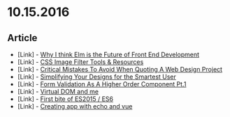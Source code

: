 # 10.15.2016

## Article

- \[Link\] - [Why I think Elm is the Future of Front End Development](https://medium.com/@rgoomar/why-i-think-elm-is-the-future-of-front-end-development-21e9b091fa05#.vx7kjrnnc)
- \[Link\] - [CSS Image Filter Tools & Resources](https://speckyboy.com/css-image-filter-toolbox/)
- \[Link\] - [Critical Mistakes To Avoid When Quoting A Web Design Project](https://speckyboy.com/critical-mistakes-to-avoid-when-quoting-a-web-design-project/)
- \[Link\] - [Simplifying Your Designs for the Smartest User](https://speckyboy.com/simplifying-your-designs/)
- \[Link\] - [Form Validation As A Higher Order Component Pt.1](https://medium.com/javascript-inside/form-validation-as-a-higher-order-component-pt-1-83ac8fd6c1f0#.hs02l0kvj)
- \[Link\] - [Virtual DOM and me](https://medium.com/re-dom/virtual-dom-and-me-70949dcca46d#.u1iyy6nlm)
- \[Link\] - [First bite of ES2015 / ES6](https://medium.com/@sampathsl/first-bite-of-es2015-es6-4c8e79b97514#.43essrniw)
- \[Link\] - [Creating app with echo and vue](https://medium.com/@harryhayes/creating-app-with-echo-and-vue-3618c5888e6f#.ymhio9mxy)
